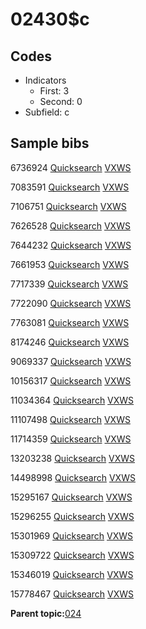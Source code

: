 # 02430$c

## Codes

-   Indicators
    -   First: 3
    -   Second: 0
-   Subfield: c

## Sample bibs

6736924 [Quicksearch](https://search.library.yale.edu/catalog/6736924) [VXWS](http://prodorbis.library.yale.edu:7014/vxws/GetHoldingsService?bibId=6736924)

7083591 [Quicksearch](https://search.library.yale.edu/catalog/7083591) [VXWS](http://prodorbis.library.yale.edu:7014/vxws/GetHoldingsService?bibId=7083591)

7106751 [Quicksearch](https://search.library.yale.edu/catalog/7106751) [VXWS](http://prodorbis.library.yale.edu:7014/vxws/GetHoldingsService?bibId=7106751)

7626528 [Quicksearch](https://search.library.yale.edu/catalog/7626528) [VXWS](http://prodorbis.library.yale.edu:7014/vxws/GetHoldingsService?bibId=7626528)

7644232 [Quicksearch](https://search.library.yale.edu/catalog/7644232) [VXWS](http://prodorbis.library.yale.edu:7014/vxws/GetHoldingsService?bibId=7644232)

7661953 [Quicksearch](https://search.library.yale.edu/catalog/7661953) [VXWS](http://prodorbis.library.yale.edu:7014/vxws/GetHoldingsService?bibId=7661953)

7717339 [Quicksearch](https://search.library.yale.edu/catalog/7717339) [VXWS](http://prodorbis.library.yale.edu:7014/vxws/GetHoldingsService?bibId=7717339)

7722090 [Quicksearch](https://search.library.yale.edu/catalog/7722090) [VXWS](http://prodorbis.library.yale.edu:7014/vxws/GetHoldingsService?bibId=7722090)

7763081 [Quicksearch](https://search.library.yale.edu/catalog/7763081) [VXWS](http://prodorbis.library.yale.edu:7014/vxws/GetHoldingsService?bibId=7763081)

8174246 [Quicksearch](https://search.library.yale.edu/catalog/8174246) [VXWS](http://prodorbis.library.yale.edu:7014/vxws/GetHoldingsService?bibId=8174246)

9069337 [Quicksearch](https://search.library.yale.edu/catalog/9069337) [VXWS](http://prodorbis.library.yale.edu:7014/vxws/GetHoldingsService?bibId=9069337)

10156317 [Quicksearch](https://search.library.yale.edu/catalog/10156317) [VXWS](http://prodorbis.library.yale.edu:7014/vxws/GetHoldingsService?bibId=10156317)

11034364 [Quicksearch](https://search.library.yale.edu/catalog/11034364) [VXWS](http://prodorbis.library.yale.edu:7014/vxws/GetHoldingsService?bibId=11034364)

11107498 [Quicksearch](https://search.library.yale.edu/catalog/11107498) [VXWS](http://prodorbis.library.yale.edu:7014/vxws/GetHoldingsService?bibId=11107498)

11714359 [Quicksearch](https://search.library.yale.edu/catalog/11714359) [VXWS](http://prodorbis.library.yale.edu:7014/vxws/GetHoldingsService?bibId=11714359)

13203238 [Quicksearch](https://search.library.yale.edu/catalog/13203238) [VXWS](http://prodorbis.library.yale.edu:7014/vxws/GetHoldingsService?bibId=13203238)

14498998 [Quicksearch](https://search.library.yale.edu/catalog/14498998) [VXWS](http://prodorbis.library.yale.edu:7014/vxws/GetHoldingsService?bibId=14498998)

15295167 [Quicksearch](https://search.library.yale.edu/catalog/15295167) [VXWS](http://prodorbis.library.yale.edu:7014/vxws/GetHoldingsService?bibId=15295167)

15296255 [Quicksearch](https://search.library.yale.edu/catalog/15296255) [VXWS](http://prodorbis.library.yale.edu:7014/vxws/GetHoldingsService?bibId=15296255)

15301969 [Quicksearch](https://search.library.yale.edu/catalog/15301969) [VXWS](http://prodorbis.library.yale.edu:7014/vxws/GetHoldingsService?bibId=15301969)

15309722 [Quicksearch](https://search.library.yale.edu/catalog/15309722) [VXWS](http://prodorbis.library.yale.edu:7014/vxws/GetHoldingsService?bibId=15309722)

15346019 [Quicksearch](https://search.library.yale.edu/catalog/15346019) [VXWS](http://prodorbis.library.yale.edu:7014/vxws/GetHoldingsService?bibId=15346019)

15778467 [Quicksearch](https://search.library.yale.edu/catalog/15778467) [VXWS](http://prodorbis.library.yale.edu:7014/vxws/GetHoldingsService?bibId=15778467)

**Parent topic:**[024](../../tags/024/024.md)

